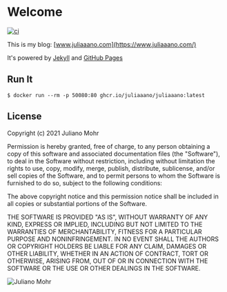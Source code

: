 # Welcome

[![ci](https://github.com/juliaaano/juliaaano/actions/workflows/ci-cd.yml/badge.svg)](https://github.com/juliaaano/juliaaano/actions/workflows/ci-cd.yml)

This is my blog: [www.juliaaano.com](https://www.juliaaano.com/)

It's powered by [Jekyll](https://jekyllrb.com/) and [GitHub Pages](https://pages.github.com/)

## Run It

```
$ docker run --rm -p 50080:80 ghcr.io/juliaaano/juliaaano:latest
```

## License

Copyright (c) 2021 Juliano Mohr

Permission is hereby granted, free of charge, to any person obtaining a copy
of this software and associated documentation files (the "Software"), to deal
in the Software without restriction, including without limitation the rights
to use, copy, modify, merge, publish, distribute, sublicense, and/or sell
copies of the Software, and to permit persons to whom the Software is
furnished to do so, subject to the following conditions:

The above copyright notice and this permission notice shall be included in all
copies or substantial portions of the Software.

THE SOFTWARE IS PROVIDED "AS IS", WITHOUT WARRANTY OF ANY KIND, EXPRESS OR
IMPLIED, INCLUDING BUT NOT LIMITED TO THE WARRANTIES OF MERCHANTABILITY,
FITNESS FOR A PARTICULAR PURPOSE AND NONINFRINGEMENT. IN NO EVENT SHALL THE
AUTHORS OR COPYRIGHT HOLDERS BE LIABLE FOR ANY CLAIM, DAMAGES OR OTHER
LIABILITY, WHETHER IN AN ACTION OF CONTRACT, TORT OR OTHERWISE, ARISING FROM,
OUT OF OR IN CONNECTION WITH THE SOFTWARE OR THE USE OR OTHER DEALINGS IN THE
SOFTWARE.

![Juliano Mohr](./source/favicon.ico)
